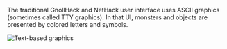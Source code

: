 The traditional GnollHack and NetHack user interface uses ASCII graphics (sometimes called TTY graphics). In that UI, monsters and objects are presented by colored letters and symbols.

![Text-based graphics](https://images.gnollhack.com/wiki/tty-guide.png)